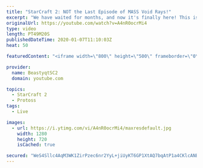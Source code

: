 ```yaml
---
title: "StarCraft 2: NOT the Last Episode of MASS Void Rays!"
excerpt: "We have waited for months, and now it's finally here! This is the VOID RAYS to GRANDMASTER series! With the new balance changes to speedy Void Rays in the latest patch, we can now begin the series right! At this point in the series, we are introducing other units into the composition to make the games"
originalUrl: https://youtube.com/watch?v=A4nR0ocrMi4
type: video
length: PT49M20S
publishedDateTime: 2020-01-07T11:10:03Z
heat: 50

featuredContent: "<iframe width=\"800\" height=\"500\" frameborder=\"0\" src=\"https://www.youtube.com/embed/A4nR0ocrMi4\" allow=\"accelerometer; autoplay; encrypted-media; gyroscope; picture-in-picture\" allowfullscreen></iframe>"

provider:
  name: BeastyqtSC2
  domain: youtube.com

topics:
  - StarCraft 2
  - Protoss
tags:
  - Live

images:
  - url: https://i.ytimg.com/vi/A4nR0ocrMi4/maxresdefault.jpg
    width: 1280
    height: 720
    isCached: true

secured: "WeS4Sllc4AqM3WK1ZirPzec6nr2YyL+jiUyKT6GP1XtAQ7bqAtP1a4CKlcANBsbyyAo5HlzMeKE7PA4queOzE5Fub6ReGGDl8mULrktmoL/RpTDWY+FxY7MGOcueHJvA9UD1y5EqVNAP8sjFNTLcIsIsRdwVQN2RNUIR/K+AQL7crxMqVLGEK8vdJdaK1FAYFykc0usT0gk5D9lXRlRR1epbk9LObbubKI8WW04QDR2G8wjQCqyqhr6jWYg0GlcXN8Xo0DfmRd4fX58CeNjCBJCpINqI5iId9zd4+y1/Zy8mbkrGPzDW1l5oIA7ZS4GR2h4b1iGPn/sHxjiPT8SGKELzzxI6yt5/xRRIh9TTVAvUWYRQeNDdZqaKRTBbKT/o9m7JGAIcp1lL07juRW6QOulpjDgVqCZGg+7vbA6M4qQ=;sgP+8pHTujH6aEDChG2M5g=="
---
```


